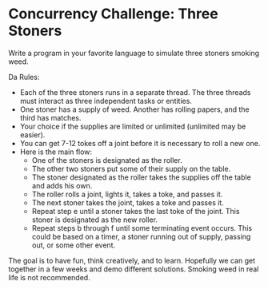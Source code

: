 Concurrency Challenge:  Three Stoners
===============

Write a program in your favorite language to simulate three stoners smoking
 weed.

Da Rules:

- Each of the three stoners runs in a separate thread.  The three threads must interact as
 three independent tasks or entities.
- One stoner has a supply of weed.  Another has rolling papers, and the third has matches.
- Your choice if the supplies are limited or unlimited (unlimited may be easier).
- You can get 7-12 tokes off a joint before it is necessary to roll a new one.
- Here is the main flow:
  - One of the stoners is designated as the roller.
  - The other two stoners put some of their supply on the table.
  - The stoner designated as the roller takes the supplies off the table and adds his own.
  - The roller rolls a joint, lights it, takes a toke, and passes it.
  - The next stoner takes the joint, takes a toke and passes it.
  - Repeat step e until a stoner takes the last toke of the joint.  This stoner is designated as the new roller.
  - Repeat steps b through f until some terminating event occurs.  This could be based on a timer, a stoner running out of supply, passing out, or some other event.

The goal is to have fun, think creatively, and to learn.  Hopefully we
 can get together in a few weeks and demo different solutions.  Smoking weed in real life is not recommended.